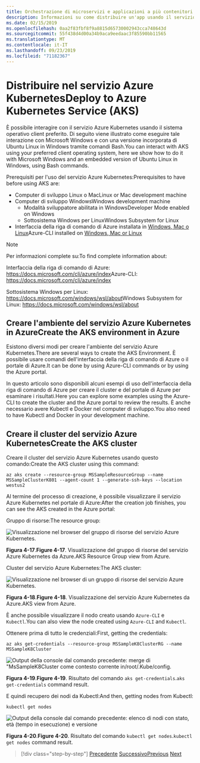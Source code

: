 ```yaml
---
title: Orchestrazione di microservizi e applicazioni a più contenitori per la scalabilità e la disponibilità elevate
description: Informazioni su come distribuire un'app usando il servizio Azure Kubernetes.
ms.date: 02/15/2019
ms.openlocfilehash: 0aa2f83fbf8f9a8815d65730002943cca748643d
ms.sourcegitcommit: 55f438d4d00a34b9aca9eedaac3f85590bb11565
ms.translationtype: MT
ms.contentlocale: it-IT
ms.lasthandoff: 09/23/2019
ms.locfileid: "71182367"
---
```

# <a name="deploy-to-azure-kubernetes-service-aks"></a><span data-ttu-id="b2dd2-103">Distribuire nel servizio Azure Kubernetes</span><span class="sxs-lookup"><span data-stu-id="b2dd2-103">Deploy to Azure Kubernetes Service (AKS)</span></span>

<span data-ttu-id="b2dd2-104">È possibile interagire con il servizio Azure Kubernetes usando il sistema operativo client preferito. Di seguito viene illustrato come eseguire tale interazione con Microsoft Windows e con una versione incorporata di Ubuntu Linux in Windows tramite comandi Bash.</span><span class="sxs-lookup"><span data-stu-id="b2dd2-104">You can interact with AKS using your preferred client operating system, here we show how to do it with Microsoft Windows and an embedded version of Ubuntu Linux in Windows, using Bash commands.</span></span>

<span data-ttu-id="b2dd2-105">Prerequisiti per l'uso del servizio Azure Kubernetes:</span><span class="sxs-lookup"><span data-stu-id="b2dd2-105">Prerequisites to have before using AKS are:</span></span>

- <span data-ttu-id="b2dd2-106">Computer di sviluppo Linux o Mac</span><span class="sxs-lookup"><span data-stu-id="b2dd2-106">Linux or Mac development machine</span></span>
- <span data-ttu-id="b2dd2-107">Computer di sviluppo Windows</span><span class="sxs-lookup"><span data-stu-id="b2dd2-107">Windows development machine</span></span>
  - <span data-ttu-id="b2dd2-108">Modalità sviluppatore abilitata in Windows</span><span class="sxs-lookup"><span data-stu-id="b2dd2-108">Developer Mode enabled on Windows</span></span>
  - <span data-ttu-id="b2dd2-109">Sottosistema Windows per Linux</span><span class="sxs-lookup"><span data-stu-id="b2dd2-109">Windows Subsystem for Linux</span></span>
- <span data-ttu-id="b2dd2-110">Interfaccia della riga di comando di Azure installata in [Windows, Mac o Linux](https://docs.microsoft.com/cli/azure/install-azure-cli)</span><span class="sxs-lookup"><span data-stu-id="b2dd2-110">Azure-CLI installed on [Windows, Mac or Linux](https://docs.microsoft.com/cli/azure/install-azure-cli)</span></span>

> [!NOTE]
> <span data-ttu-id="b2dd2-111">Per informazioni complete su:</span><span class="sxs-lookup"><span data-stu-id="b2dd2-111">To find complete information about:</span></span>
>
> <span data-ttu-id="b2dd2-112">Interfaccia della riga di comando di Azure: <https://docs.microsoft.com/cli/azure/index></span><span class="sxs-lookup"><span data-stu-id="b2dd2-112">Azure-CLI: <https://docs.microsoft.com/cli/azure/index></span></span>
>
> <span data-ttu-id="b2dd2-113">Sottosistema Windows per Linux: <https://docs.microsoft.com/windows/wsl/about></span><span class="sxs-lookup"><span data-stu-id="b2dd2-113">Windows Subsystem for Linux: <https://docs.microsoft.com/windows/wsl/about></span></span>

## <a name="create-the-aks-environment-in-azure"></a><span data-ttu-id="b2dd2-114">Creare l'ambiente del servizio Azure Kubernetes in Azure</span><span class="sxs-lookup"><span data-stu-id="b2dd2-114">Create the AKS environment in Azure</span></span>

<span data-ttu-id="b2dd2-115">Esistono diversi modi per creare l'ambiente del servizio Azure Kubernetes.</span><span class="sxs-lookup"><span data-stu-id="b2dd2-115">There are several ways to create the AKS Environment.</span></span> <span data-ttu-id="b2dd2-116">È possibile usare comandi dell'interfaccia della riga di comando di Azure o il portale di Azure.</span><span class="sxs-lookup"><span data-stu-id="b2dd2-116">It can be done by using Azure-CLI commands or by using the Azure portal.</span></span>

<span data-ttu-id="b2dd2-117">In questo articolo sono disponibili alcuni esempi di uso dell'interfaccia della riga di comando di Azure per creare il cluster e del portale di Azure per esaminare i risultati.</span><span class="sxs-lookup"><span data-stu-id="b2dd2-117">Here you can explore some examples using the Azure-CLI to create the cluster and the Azure portal to review the results.</span></span> <span data-ttu-id="b2dd2-118">È anche necessario avere Kubectl e Docker nel computer di sviluppo.</span><span class="sxs-lookup"><span data-stu-id="b2dd2-118">You also need to have Kubectl and Docker in your development machine.</span></span>  

## <a name="create-the-aks-cluster"></a><span data-ttu-id="b2dd2-119">Creare il cluster del servizio Azure Kubernetes</span><span class="sxs-lookup"><span data-stu-id="b2dd2-119">Create the AKS cluster</span></span>

<span data-ttu-id="b2dd2-120">Creare il cluster del servizio Azure Kubernetes usando questo comando:</span><span class="sxs-lookup"><span data-stu-id="b2dd2-120">Create the AKS cluster using this command:</span></span>

```console
az aks create --resource-group MSSampleResourceGroup --name MSSampleClusterK801 --agent-count 1 --generate-ssh-keys --location westus2
```

<span data-ttu-id="b2dd2-121">Al termine del processo di creazione, è possibile visualizzare il servizio Azure Kubernetes nel portale di Azure:</span><span class="sxs-lookup"><span data-stu-id="b2dd2-121">After the creation job finishes, you can see the AKS created in the Azure portal:</span></span>

<span data-ttu-id="b2dd2-122">Gruppo di risorse:</span><span class="sxs-lookup"><span data-stu-id="b2dd2-122">The resource group:</span></span>

![Visualizzazione nel browser del gruppo di risorse del servizio Azure Kubernetes.](media/aks-resource-group-view.png)

<span data-ttu-id="b2dd2-124">**Figura 4-17**.</span><span class="sxs-lookup"><span data-stu-id="b2dd2-124">**Figure 4-17**.</span></span> <span data-ttu-id="b2dd2-125">Visualizzazione del gruppo di risorse del servizio Azure Kubernetes da Azure.</span><span class="sxs-lookup"><span data-stu-id="b2dd2-125">AKS Resource Group view from Azure.</span></span>

<span data-ttu-id="b2dd2-126">Cluster del servizio Azure Kubernetes:</span><span class="sxs-lookup"><span data-stu-id="b2dd2-126">The AKS cluster:</span></span>

![Visualizzazione nel browser di un gruppo di risorse del servizio Azure Kubernetes.](media/aks-cluster-view.png)

<span data-ttu-id="b2dd2-128">**Figura 4-18**.</span><span class="sxs-lookup"><span data-stu-id="b2dd2-128">**Figure 4-18**.</span></span> <span data-ttu-id="b2dd2-129">Visualizzazione del servizio Azure Kubernetes da Azure.</span><span class="sxs-lookup"><span data-stu-id="b2dd2-129">AKS view from Azure.</span></span>

<span data-ttu-id="b2dd2-130">È anche possibile visualizzare il nodo creato usando `Azure-CLI` e `Kubectl`.</span><span class="sxs-lookup"><span data-stu-id="b2dd2-130">You can also view the node created using `Azure-CLI` and `Kubectl`.</span></span>

<span data-ttu-id="b2dd2-131">Ottenere prima di tutto le credenziali:</span><span class="sxs-lookup"><span data-stu-id="b2dd2-131">First, getting the credentials:</span></span>

```console
az aks get-credentials --resource-group MSSampleK8ClusterRG --name MSSampleK8Cluster
```

![Output della console dal comando precedente: merge di "MsSampleK8Cluster come contesto corrente in/root/.Kube/config.](media/get-credentials-command-result.png)

<span data-ttu-id="b2dd2-133">**Figura 4-19**.</span><span class="sxs-lookup"><span data-stu-id="b2dd2-133">**Figure 4-19**.</span></span> <span data-ttu-id="b2dd2-134">Risultato del comando `aks get-credentials`.</span><span class="sxs-lookup"><span data-stu-id="b2dd2-134">`aks get-credentials` command result.</span></span>

<span data-ttu-id="b2dd2-135">E quindi recupero dei nodi da Kubectl:</span><span class="sxs-lookup"><span data-stu-id="b2dd2-135">And then, getting nodes from Kubectl:</span></span>

```console
kubectl get nodes
```

![Output della console dal comando precedente: elenco di nodi con stato, età (tempo in esecuzione) e versione](media/kubectl-get-nodes-command-result.png)

<span data-ttu-id="b2dd2-137">**Figura 4-20**.</span><span class="sxs-lookup"><span data-stu-id="b2dd2-137">**Figure 4-20**.</span></span> <span data-ttu-id="b2dd2-138">Risultato del comando `kubectl get nodes`.</span><span class="sxs-lookup"><span data-stu-id="b2dd2-138">`kubectl get nodes` command result.</span></span>

>[!div class="step-by-step"]
><span data-ttu-id="b2dd2-139">[Precedente](orchestrate-high-scalability-availability.md)
>[Successivo](docker-apps-development-environment.md)</span><span class="sxs-lookup"><span data-stu-id="b2dd2-139">[Previous](orchestrate-high-scalability-availability.md)
[Next](docker-apps-development-environment.md)</span></span>
